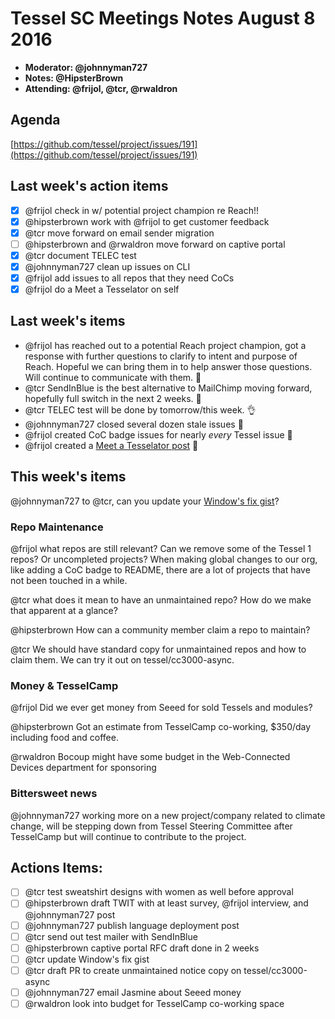 # Tessel SC Meetings Notes August 8 2016

- **Moderator: @johnnyman727**
- **Notes: @HipsterBrown**
- **Attending: @frijol, @tcr, @rwaldron**


## Agenda

[https://github.com/tessel/project/issues/191](https://github.com/tessel/project/issues/191)


## Last week's action items

* [x] @frijol check in w/ potential project champion re Reach!!
* [x] @hipsterbrown work with @frijol to get customer feedback
* [x] @tcr move forward on email sender migration
* [ ] @hipsterbrown and @rwaldron move forward on captive portal
* [x] @tcr document TELEC test
* [x] @johnnyman727 clean up issues on CLI
* [x] @frijol add issues to all repos that they need CoCs
* [x] @frijol do a Meet a Tesselator on self

## Last week's items

- @frijol has reached out to a potential Reach project champion, got a response with further questions to clarify to intent and purpose of Reach. Hopeful we can bring them in to help answer those questions. Will continue to communicate with them. :star2:
- @tcr SendInBlue is the best alternative to MailChimp moving forward, hopefully full switch in the next 2 weeks. :email:
- @tcr TELEC test will be done by tomorrow/this week. :ok_hand:
- @johnnyman727 closed several dozen stale issues :clap:
- @frijol created CoC badge issues for nearly _every_ Tessel issue :tada:
- @frijol created a [Meet a Tesselator post](https://github.com/tessel/this-week-in-tessel/pull/36) :eyes:


## This week's items

@johnnyman727 to @tcr, can you update your [Window's fix gist](https://gist.github.com/tcr/992978a5dbe5bff2e18f495c5c0973c3)? 

### Repo Maintenance 

@frijol what repos are still relevant? Can we remove some of the Tessel 1 repos? Or uncompleted projects? When making global changes to our org, like adding a CoC badge to README, there are a lot of projects that have not been touched in a while.

@tcr what does it mean to have an unmaintained repo? How do we make that apparent at a glance?

@hipsterbrown How can a community member claim a repo to maintain?

@tcr We should have standard copy for unmaintained repos and how to claim them. We can try it out on tessel/cc3000-async.

### Money & TesselCamp

@frijol Did we ever get money from Seeed for sold Tessels and modules?

@hipsterbrown Got an estimate from TesselCamp co-working, $350/day including food and coffee.

@rwaldron Bocoup might have some budget in the Web-Connected Devices department for sponsoring

### Bittersweet news

@johnnyman727 working more on a new project/company related to climate change, will be stepping down from Tessel Steering Committee after TesselCamp but will continue to contribute to the project. 

## Actions Items:

- [ ] @tcr test sweatshirt designs with women as well before approval
- [ ] @hipsterbrown draft TWIT with at least survey, @frijol interview, and @johnnyman727 post
- [ ] @johnnyman727 publish language deployment post
- [ ] @tcr send out test mailer with SendInBlue
- [ ] @hipsterbrown captive portal RFC draft done in 2 weeks
- [ ] @tcr update Window's fix gist
- [ ] @tcr draft PR to create unmaintained notice copy on tessel/cc3000-async
- [ ] @johnnyman727 email Jasmine about Seeed money
- [ ] @rwaldron look into budget for TesselCamp co-working space

